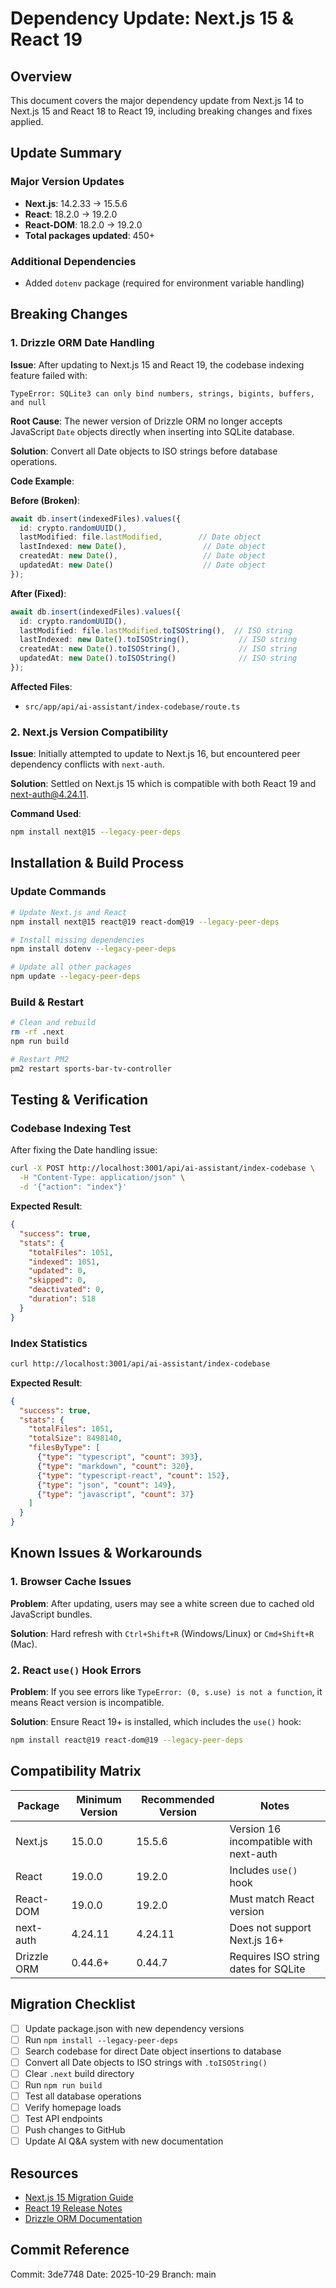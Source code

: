 # Dependency Update: Next.js 15 & React 19

## Overview

This document covers the major dependency update from Next.js 14 to Next.js 15 and React 18 to React 19, including breaking changes and fixes applied.

## Update Summary

### Major Version Updates

- **Next.js**: 14.2.33 → 15.5.6
- **React**: 18.2.0 → 19.2.0
- **React-DOM**: 18.2.0 → 19.2.0
- **Total packages updated**: 450+

### Additional Dependencies

- Added `dotenv` package (required for environment variable handling)

## Breaking Changes

### 1. Drizzle ORM Date Handling

**Issue**: After updating to Next.js 15 and React 19, the codebase indexing feature failed with:
```
TypeError: SQLite3 can only bind numbers, strings, bigints, buffers, and null
```

**Root Cause**: The newer version of Drizzle ORM no longer accepts JavaScript `Date` objects directly when inserting into SQLite database.

**Solution**: Convert all Date objects to ISO strings before database operations.

**Code Example**:

**Before (Broken)**:
```typescript
await db.insert(indexedFiles).values({
  id: crypto.randomUUID(),
  lastModified: file.lastModified,        // Date object
  lastIndexed: new Date(),                 // Date object
  createdAt: new Date(),                   // Date object
  updatedAt: new Date()                    // Date object
});
```

**After (Fixed)**:
```typescript
await db.insert(indexedFiles).values({
  id: crypto.randomUUID(),
  lastModified: file.lastModified.toISOString(),  // ISO string
  lastIndexed: new Date().toISOString(),           // ISO string
  createdAt: new Date().toISOString(),             // ISO string
  updatedAt: new Date().toISOString()              // ISO string
});
```

**Affected Files**:
- `src/app/api/ai-assistant/index-codebase/route.ts`

### 2. Next.js Version Compatibility

**Issue**: Initially attempted to update to Next.js 16, but encountered peer dependency conflicts with `next-auth`.

**Solution**: Settled on Next.js 15 which is compatible with both React 19 and next-auth@4.24.11.

**Command Used**:
```bash
npm install next@15 --legacy-peer-deps
```

## Installation & Build Process

### Update Commands

```bash
# Update Next.js and React
npm install next@15 react@19 react-dom@19 --legacy-peer-deps

# Install missing dependencies
npm install dotenv --legacy-peer-deps

# Update all other packages
npm update --legacy-peer-deps
```

### Build & Restart

```bash
# Clean and rebuild
rm -rf .next
npm run build

# Restart PM2
pm2 restart sports-bar-tv-controller
```

## Testing & Verification

### Codebase Indexing Test

After fixing the Date handling issue:

```bash
curl -X POST http://localhost:3001/api/ai-assistant/index-codebase \
  -H "Content-Type: application/json" \
  -d '{"action": "index"}'
```

**Expected Result**:
```json
{
  "success": true,
  "stats": {
    "totalFiles": 1051,
    "indexed": 1051,
    "updated": 0,
    "skipped": 0,
    "deactivated": 0,
    "duration": 518
  }
}
```

### Index Statistics

```bash
curl http://localhost:3001/api/ai-assistant/index-codebase
```

**Expected Result**:
```json
{
  "success": true,
  "stats": {
    "totalFiles": 1051,
    "totalSize": 8498140,
    "filesByType": [
      {"type": "typescript", "count": 393},
      {"type": "markdown", "count": 320},
      {"type": "typescript-react", "count": 152},
      {"type": "json", "count": 149},
      {"type": "javascript", "count": 37}
    ]
  }
}
```

## Known Issues & Workarounds

### 1. Browser Cache Issues

**Problem**: After updating, users may see a white screen due to cached old JavaScript bundles.

**Solution**: Hard refresh with `Ctrl+Shift+R` (Windows/Linux) or `Cmd+Shift+R` (Mac).

### 2. React `use()` Hook Errors

**Problem**: If you see errors like `TypeError: (0, s.use) is not a function`, it means React version is incompatible.

**Solution**: Ensure React 19+ is installed, which includes the `use()` hook:
```bash
npm install react@19 react-dom@19 --legacy-peer-deps
```

## Compatibility Matrix

| Package | Minimum Version | Recommended Version | Notes |
|---------|----------------|---------------------|-------|
| Next.js | 15.0.0 | 15.5.6 | Version 16 incompatible with next-auth |
| React | 19.0.0 | 19.2.0 | Includes `use()` hook |
| React-DOM | 19.0.0 | 19.2.0 | Must match React version |
| next-auth | 4.24.11 | 4.24.11 | Does not support Next.js 16+ |
| Drizzle ORM | 0.44.6+ | 0.44.7 | Requires ISO string dates for SQLite |

## Migration Checklist

- [ ] Update package.json with new dependency versions
- [ ] Run `npm install --legacy-peer-deps`
- [ ] Search codebase for direct Date object insertions to database
- [ ] Convert all Date objects to ISO strings with `.toISOString()`
- [ ] Clear `.next` build directory
- [ ] Run `npm run build`
- [ ] Test all database operations
- [ ] Verify homepage loads
- [ ] Test API endpoints
- [ ] Push changes to GitHub
- [ ] Update AI Q&A system with new documentation

## Resources

- [Next.js 15 Migration Guide](https://nextjs.org/docs/app/building-your-application/upgrading/version-15)
- [React 19 Release Notes](https://react.dev/blog/2024/04/25/react-19)
- [Drizzle ORM Documentation](https://orm.drizzle.team/docs/overview)

## Commit Reference

Commit: 3de7748
Date: 2025-10-29
Branch: main
